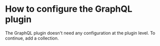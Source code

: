 # How to configure the GraphQL plugin

The GraphQL plugin doesn't need any configuration at the plugin level. To continue, add a collection.
